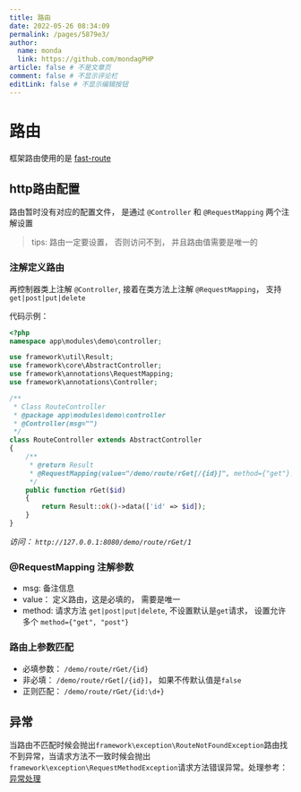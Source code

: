 ```yaml
---
title: 路由
date: 2022-05-26 08:34:09
permalink: /pages/5879e3/
author: 
  name: monda
  link: https://github.com/mondagPHP
article: false # 不是文章页
comment: false # 不显示评论栏
editLink: false # 不显示编辑按钮
---
```

# 路由

框架路由使用的是 [fast-route](https://packagist.org/packages/nikic/fast-route)

## http路由配置

路由暂时没有对应的配置文件， 是通过 `@Controller` 和 `@RequestMapping` 两个注解设置
> tips: 路由一定要设置， 否则访问不到， 并且路由值需要是唯一的

### 注解定义路由

再控制器类上注解 `@Controller`, 接着在类方法上注解 `@RequestMapping`， 支持 `get|post|put|delete`

代码示例：

```php
<?php
namespace app\modules\demo\controller;

use framework\util\Result;
use framework\core\AbstractController;
use framework\annotations\RequestMapping;
use framework\annotations\Controller;

/**
 * Class RouteController
 * @package app\modules\demo\controller
 * @Controller(msg="")
 */
class RouteController extends AbstractController
{
    /**
     * @return Result
     * @RequestMapping(value="/demo/route/rGet[/{id}]", method={"get"}， msg="")
     */
    public function rGet($id)
    {
        return Result::ok()->data(['id' => $id]);
    }
}
```

*访问： `http://127.0.0.1:8080/demo/route/rGet/1`*

### @RequestMapping 注解参数

- msg: 备注信息
- value： 定义路由，这是必填的， 需要是唯一
- method: 请求方法 `get|post|put|delete`, 不设置默认是`get`请求， 设置允许多个 `method={"get", "post"}`

### 路由上参数匹配

- 必填参数： `/demo/route/rGet/{id}`
- 非必填： `/demo/route/rGet[/{id}]`， 如果不传默认值是`false`
- 正则匹配： `/demo/route/rGet/{id:\d+}`

## 异常

当路由不匹配时候会抛出`framework\exception\RouteNotFoundException`路由找不到异常，当请求方法不一致时候会抛出`framework\exception\RequestMethodException`请求方法错误异常。处理参考：[异常处理](heros-worker-framework/base-exception.md)
